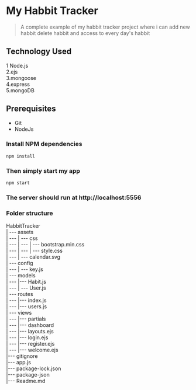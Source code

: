 # My Habbit Tracker
>A complete example of my habbit tracker project where i can add new habbit delete habbit and access to every day's habbit 

## Technology Used
1 Node.js<br>
2.ejs<br>
3.mongoose<br>
4.express<br>
5.mongoDB<br>

## Prerequisites
- Git
- NodeJs
### Install NPM dependencies
`npm install`
### Then simply start my app
`npm start`

### The server should run at http://localhost:5556


### Folder structure

HabbitTracker<br>
| --- assets <br>
| ---   | --- css<br>
| ---    | ---  | --- bootstrap.min.css <br>
| ---     | ---  | --- style.css<br>
| ---     | --- calendar.svg <br>
| --- config <br>
| ---   | --- key.js <br>
| --- models <br>
| ---  |--- Habit.js <br>
| ---  | --- User.js <br>
| ---  routes <br>
| ---   |--- index.js <br>
| ---    |--- users.js <br>
| ---   views <br>
| ---     |--- partials <br>
| ---     |--- dashboard <br>
| ---     |--- layouts.ejs <br>
| ---     |--- login.ejs <br>
| ---     |--- register.ejs <br>
| ---     |--- welcome.ejs <br>
|---      gitignore <br>
|---      app.js <br>
|---      package-lock.json <br>
|---      package-json <br>
|---      Readme.md <br>